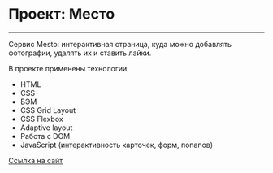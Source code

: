 # Проект: Место

---
Сервис Mesto: интерактивная страница, куда можно добавлять
фотографии, удалять их и ставить лайки.

В проекте применены технологии:
* HTML
* CSS
* БЭМ
* CSS Grid Layout
* CSS Flexbox
* Adaptive layout
* Работа с DOM
* JavaScript (интерактивность карточек, форм, попапов)

[Ссылка на сайт](https://rust007-91.github.io/mesto/index.html)